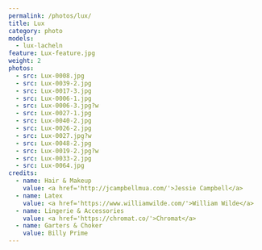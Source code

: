 ```yaml
---
permalink: /photos/lux/
title: Lux
category: photo
models:
  - lux-lacheln
feature: Lux-feature.jpg
weight: 2
photos:
  - src: Lux-0008.jpg
  - src: Lux-0039-2.jpg
  - src: Lux-0017-3.jpg
  - src: Lux-0006-1.jpg
  - src: Lux-0006-3.jpg?w
  - src: Lux-0027-1.jpg
  - src: Lux-0040-2.jpg
  - src: Lux-0026-2.jpg
  - src: Lux-0027.jpg?w
  - src: Lux-0048-2.jpg
  - src: Lux-0019-2.jpg?w
  - src: Lux-0033-2.jpg
  - src: Lux-0064.jpg
credits:
  - name: Hair & Makeup
    value: <a href='http://jcampbellmua.com/'>Jessie Campbell</a>
  - name: Latex
    value: <a href='https://www.williamwilde.com/'>William Wilde</a>
  - name: Lingerie & Accessories
    value: <a href='https://chromat.co/'>Chromat</a>
  - name: Garters & Choker
    value: Billy Prime
---
```

